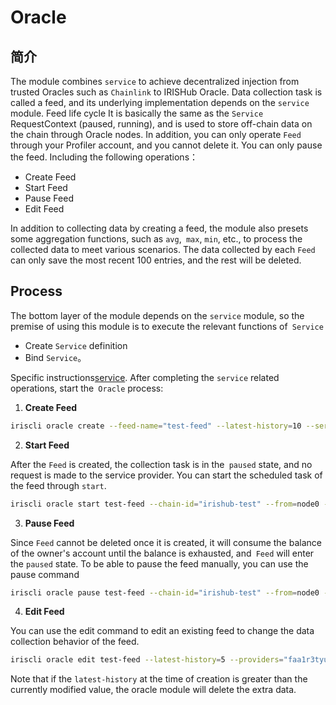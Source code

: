 # Oracle

## 简介

The module combines `service` to achieve decentralized injection from trusted Oracles such as `Chainlink` to IRISHub Oracle. Data collection task is called a feed, and its underlying implementation depends on the `service` module. Feed life cycle
It is basically the same as the `Service` RequestContext (paused, running), and is used to store off-chain data on the chain through Oracle nodes. In addition, you can only operate `Feed` through your Profiler account, and you cannot delete it. You can only pause the feed. Including the following operations：

- Create Feed
- Start Feed
- Pause Feed
- Edit Feed

In addition to collecting data by creating a feed, the module also presets some aggregation functions, such as `avg`,` max`, `min`, etc., to process the collected data to meet various scenarios. The data collected by each `Feed` can only save the most recent 100 entries, and the rest will be deleted.

## Process

The bottom layer of the module depends on the `service` module, so the premise of using this module is to execute the relevant functions of` Service`

   - Create `Service` definition
   - Bind `Service`。

Specific instructions[service](./service.md). After completing the `service` related operations, start the` Oracle` process:

1. **Create Feed**

```bash
iriscli oracle create --feed-name="test-feed" --latest-history=10 --service-name="test-service" --input={request-data} --providers="faa1hp29kuh22vpjjlnctmyml5s75evsnsd8r4x0mm,faa15rurzhkemsgfm42dnwhafjdv5s8e2pce0ku8ya" --service-fee-cap=1iris --timeout=2 --frequency=10 --total=10 --threshold=1 --aggregate-func="avg" --value-json-path="high" --chain-id="irishub-test" --from=node0 --fee=0.3iris --commit
```

2. **Start Feed**

After the `Feed` is created, the collection task is in the` paused` state, and no request is made to the service provider. You can start the scheduled task of the feed through `start`.

```bash
iriscli oracle start test-feed --chain-id="irishub-test" --from=node0 --fee=0.3iris --commit
```

3. **Pause Feed**

Since `Feed` cannot be deleted once it is created, it will consume the balance of the owner's account until the balance is exhausted, and` Feed` will enter the `paused` state. To be able to pause the feed manually, you can use the pause command

```bash
iriscli oracle pause test-feed --chain-id="irishub-test" --from=node0 --fee=0.3iris --commit
```

4. **Edit Feed**

You can use the edit command to edit an existing feed to change the data collection behavior of the feed.

```bash
iriscli oracle edit test-feed --latest-history=5 --providers="faa1r3tyupskwlh07dmhjw70frxzaaaufta37y25yr,faa1ydahnhrhkjh9j9u0jn8p3s272l0ecqj40vra8h" --service-fee-cap=1iris --timeout=6 --threshold=5 --total=-1 --threshold=3 --chain-id="irishub-test" --from=node0 --fee=0.3iris --commit
```
Note that if the `latest-history` at the time of creation is greater than the currently modified value, the oracle module will delete the extra data.